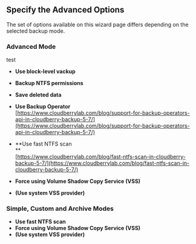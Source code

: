 ## Specify the Advanced Options

The set of options available on this wizard page differs depending on the selected backup mode.

### Advanced Mode

test

* **Use block-level vackup**
* **Backup NTFS permissions**
* **Save deleted data**
* **Use Backup Operator**  
  [https://www.cloudberrylab.com/blog/support-for-backup-operators-api-in-cloudberry-backup-5-7/](https://www.cloudberrylab.com/blog/support-for-backup-operators-api-in-cloudberry-backup-5-7/)

* **Use fast NTFS scan  
  **  
  [https://www.cloudberrylab.com/blog/fast-ntfs-scan-in-cloudberry-backup-5-7/](https://www.cloudberrylab.com/blog/fast-ntfs-scan-in-cloudberry-backup-5-7/)

* **Force using Volume Shadow Copy Service \(VSS\)**

* **\(Use system VSS provider\)**

### Simple, Custom and Archive Modes

* **Use fast NTFS scan**
* **Force using Volume Shadow Copy Service \(VSS\)**
* **\(Use system VSS provider\)**



